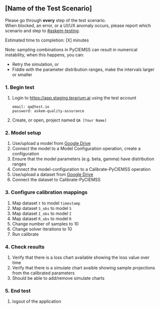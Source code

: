 ## [Name of the Test Scenario]
Please go through __every__ step of the test scenario.\
When blocked, an error, or a UI/UX anomaly occurs, please report which scenario and step to [\#askem-testing](https://unchartedsoftware.slack.com/archives/C06FGLXB2CE).

Estimated time to completion: [X] minutes

Note: sampling combinations in PyCIEMSS can result in numerical instability, when this happens, you can:
- Retry the simulation, or
- Fiddle with the parameter distribution ranges, make the intervals larger or smaller

### 1. Begin test
1. Login to https://app.staging.terarium.ai using the test account
    ```
    email: qa@test.io
    password: askem-quality-assurance
    ```
2. Create, or open, project named `QA [Your Name]`

### 2. Model setup
1. Use/upload a model from [Google Drive](https://drive.google.com/drive/folders/1hjxiggCkBCofjCQgf9gXZEHBLkBqaVwe)
2. Connect the model to a Model Configuration operation, create a configuration
3. Ensure that the model parameters (e.g. beta, gamma) have distribution ranges
4. Connect the model-configuration to a Calibrate-PyCIEMSS operation
5. Use/upload a dataset from [Google Drive](https://drive.google.com/drive/folders/1hjxiggCkBCofjCQgf9gXZEHBLkBqaVwe)
6. Connect the dataset to Calibrate-PyCIEMSS


### 3. Configure calibration mappings
1. Map dataset `t` to model `timestamp`
2. Map dataset `S_obs` to model `S`
3. Map dataset `I_obs` to model `I`
4. Map dataset `R_obs` to model `R`
5. Change number of samples to 10
6. Change solver iterations to 10
7. Run calibrate


### 4. Check results
1. Verify that there is a loss chart available showing the loss value over time
2. Verify that there is a simulate chart avaible showing sample projections from the calibrated parameters
3. Should be able to add/remove simulate charts


### 5. End test
1. logout of the application 

